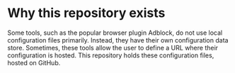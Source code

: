 Why this repository exists
==========================

Some tools, such as the popular browser plugin Adblock, do not use local
configuration files primarily.  Instead, they have their own configuration data
store.  Sometimes, these tools allow the user to define a URL where their
configuration is hosted.  This repository holds these configuration files,
hosted on GitHub.
